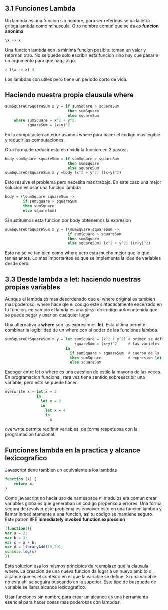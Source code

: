 ## 3.1 Funciones Lambda

Un lambda es una funcion sin nombre, para ser referidas se ua la letra griega lambda como minuscula. Otro nombre comun que se da es **funcion anonima** 
```hs
\x -> x
```
Una funcion lambda son la minima funcion posible: toman un valor y retornan otro. No se puede solo escribir esta funcion sino hay que pasarle un argumento para que haga algo.
```hs
> (\x -> x) 4
```
Los lambdas son utiles pero tiene un periodo corto de vida.

## Haciendo nuestra propia clausula where
```hs
sumSquareOrSquareSum x y = if sumSquare > squareSum
							then sumSquare
							else squareSum
	where sumSquare = x^2 + y^2
		  squareSum = (x+y)^2
```
En la computacion anterior usamos where para hacer el codigo mas legible y reducir las computaciones.

Otra forma de reducir esto es dividir la funcion en 2 pasos:
```hs
body sumSquare squareSum = if sumSquare > squareSum
							then sumSquare
							else squareSum
sumSquareOrSquareSum x y =body (x^2 + y^2) ((x+y)^2)
```
Esto resulve el problema pero necesita mas trabajo. En este caso una mejor solucion es usar una funcion lambda
```hs
body = (\sumSquare squareSum -> 
		if sumSquare > squareSum
		then sumSquare
		else squareSum)
```
Si sustituimos esta funcion por body obtenemos la expresion
```hs
sumSquareOrSquareSum x y = (\sumSquare squareSum -> 
							if sumSquare > squareSum
							then sumSquare
							else squareSum) (x^2 + y^2) ((x+y)^2)
``` 
Esto no se ve tan bien como where pero esta mucho mejor que lo que tenias antes. Lo mas importantes es que se implementa la idea de variables desde cero.

## 3.3 Desde lambda a let: haciendo nuestras propias variables
Aunque el lambda es mas desordenado que el where original es tambien mas poderoso.
where hace qle el codigo este sintacticamente encerrado en tu funcion. en cambio el lamda es una pieza de codigo autocontenida que se puede pegar y usar en cualquier lugar

Una alternativa a **where** son las expresiones **let**. Esta ultima permite combinar la legibilidad de un where con el poder de las funciones lambda.

```hs
sumSquareOrSquareSum x y = let sumSquare = (x^2 + y^2) # primer se definen
							   squareSum = (x+y)^2     # las varibles
						   in
						   	 if sumSquare > squareSum  # cuerpo de la 
						   	 then sumSquare            # expresion let
						   	 else squareSum
```
Escoger entre let o where es una cuestion de estilo la mayoria de las veces.
En programacion funcional, rara vez tiene sentido sobreescribir una variable, pero esto se puede hacer.
```hs
overwrite x = let x = 2
			  in
			  	let x = 3
			  	in
			  	  let x = 4
			  	  in
			  	    x
```
overwrite permite redifinir variables, de forma respetuosa con la programacion funcional.

## Funciones lambda en la practica y alcance lexicografico
Javascript tiene tambien un equivalente a los lambdas
```javascript
function (x) {
	return x;
}
```
Como javascript no hacia uso de namespace ni modulos era comun crear variables globales que generaban un codigo propenso a errores.
Una forma segura de resolver este problema es envolver esto en una funcion lambda y llamar inmediatamente a una funcion, asi tu codigo se mantiene seguro.
Este patron IIFE **inmediately invoked function expression** 
```js
(function(){
var a = 2;
var b = 3;
var c = a + b;
var d = libraryAdd(10,20);
console.log(c)
})
```
Esta solucion usa los mismos principios de reemplazo que la clausula where. La creacion de una nueva funcion da lugar a un nuevo ambito o alcance que es el contexto en el que la variable se define. Si una variable no esta ahi se seguira buscando en la superior. Este tipo de busqueda de variable se llama alcance lexicografico.

Usar funciones sin nombre para crear un alcance es una herramienta esencial para hacer cosas mas poderosas con lambdas.